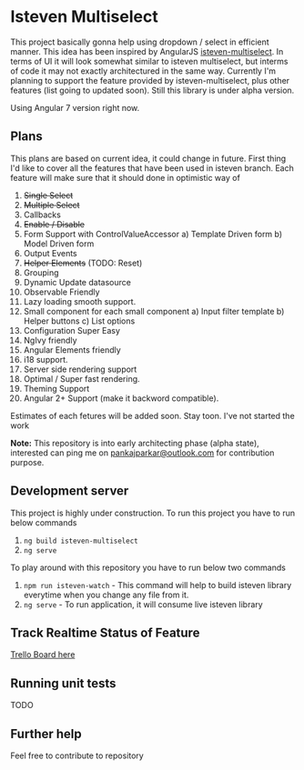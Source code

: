 # Isteven Multiselect

This project basically gonna help using dropdown / select in efficient manner. This idea has been inspired by AngularJS [isteven-multiselect](http://isteven.github.io/angular-multi-select). In terms of UI it will look somewhat similar to isteven multiselect, but interms of code it may not exactly architectured in the same way.
Currently I'm planning to support the feature provided by isteven-multiselect, plus other features (list going to updated soon). Still this library is under alpha version.

Using Angular 7 version right now.

## Plans

This plans are based on current idea, it could change in future. First thing I'd like to cover all the features that have been used in isteven branch. Each feature will make sure that it should done in optimistic way of 

 1. ~~Single Select~~
 2. ~~Multiple Select~~
 3. Callbacks
 4. ~~Enable / Disable~~
 5. Form Support with ControlValueAccessor
    a) Template Driven form
    b) Model Driven form
 6. Output Events 
 7. ~~Helper Elements~~ (TODO: Reset)
 8. Grouping
 9. Dynamic Update datasource
10. Observable Friendly
11. Lazy loading smooth support.
12. Small component for each small component
    a) Input filter template
    b) Helper buttons
    c) List options
13. Configuration Super Easy
14. NgIvy friendly
15. Angular Elements friendly
16. i18 support.
17. Server side rendering support
18. Optimal / Super fast rendering.
19. Theming Support
20. Angular 2+ Support (make it backword compatible).

Estimates of each fetures will be added soon. Stay toon. 
I've not started the work 

**Note:** This repository is into early architecting phase (alpha state), interested can ping me on pankajparkar@outlook.com for contribution purpose.

## Development server

This project is highly under construction. To run this project you have to run below commands
1. `ng build isteven-multiselect`
2. `ng serve`

To play around with this repository you have to run below two commands
1. `npm run isteven-watch` - This command will help to build isteven library everytime when you change any file from it.  
2. `ng serve` - To run application, it will consume live isteven library

## Track Realtime Status of Feature

[Trello Board here](https://trello.com/b/fsr5Xewa/ngx-isteven-mutiselect)

## Running unit tests

TODO

## Further help

Feel free to contribute to repository